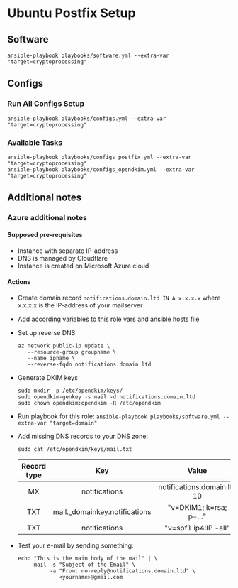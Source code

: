 # Ubuntu Postfix Setup

## Software

```
ansible-playbook playbooks/software.yml --extra-var "target=cryptoprocessing"
```

## Configs

### Run All Configs Setup

```
ansible-playbook playbooks/configs.yml --extra-var "target=cryptoprocessing"
```

### Available Tasks

```
ansible-playbook playbooks/configs_postfix.yml --extra-var "target=cryptoprocessing"
ansible-playbook playbooks/configs_opendkim.yml --extra-var "target=cryptoprocessing"
```

## Additional notes

### Azure additional notes

#### Supposed pre-requisites

* Instance with separate IP-address
* DNS is managed by Cloudflare
* Instance is created on Microsoft Azure cloud

#### Actions

* Create domain record `notifications.domain.ltd IN A x.x.x.x` where x.x.x.x is
  the IP-address of your mailserver
* Add according variables to this role vars and ansible hosts file
* Set up reverse DNS:

  ```
  az network public-ip update \
     --resource-group groupname \
     --name ipname \
     --reverse-fqdn notifications.domain.ltd
  ```

* Generate DKIM keys

  ```
  sudo mkdir -p /etc/opendkim/keys/
  sudo opendkim-genkey -s mail -d notifications.domain.ltd
  sudo chown opendkim:opendkim -R /etc/opendkim
  ```

* Run playbook for this role: `ansible-playbook playbooks/software.yml
  --extra-var "target=domain"`
* Add missing DNS records to your DNS zone:

  ```
  sudo cat /etc/opendkim/keys/mail.txt
  ```

  | Record type |              Key              |            Value            |
  |:-----------:|:-----------------------------:|:---------------------------:|
  |      MX     |         notifications         | notifications.domain.ltd 10 |
  |     TXT     | mail._domainkey.notifications |   "v=DKIM1; k=rsa; p=..."   |
  |     TXT     |         notifications         |     "v=spf1 ip4:IP -all"    |

* Test your e-mail by sending something:

  ```
  echo "This is the main body of the mail" | \
       mail -s "Subject of the Email" \
            -a "From: no-reply@notifications.domain.ltd" \
               <yourname>@gmail.com
  ```

